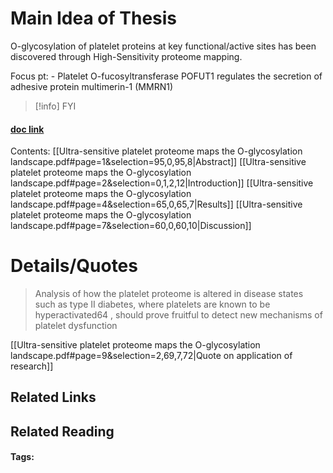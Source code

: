 # Main Idea of Thesis

O-glycosylation of platelet proteins at key functional/active sites has been discovered through High-Sensitivity proteome mapping.

Focus pt: - Platelet O-fucosyltransferase POFUT1 regulates the secretion of adhesive protein multimerin-1 (MMRN1)

> [!info] FYI
> 


#### [doc link](Ultra-sensitive%20platelet%20proteome%20maps%20the%20O-glycosylation%20landscape.pdf)
Contents: 
[[Ultra-sensitive platelet proteome maps the O-glycosylation landscape.pdf#page=1&selection=95,0,95,8|Abstract]]
[[Ultra-sensitive platelet proteome maps the O-glycosylation landscape.pdf#page=2&selection=0,1,2,12|Introduction]]
[[Ultra-sensitive platelet proteome maps the O-glycosylation landscape.pdf#page=4&selection=65,0,65,7|Results]]
[[Ultra-sensitive platelet proteome maps the O-glycosylation landscape.pdf#page=7&selection=60,0,60,10|Discussion]]


# Details/Quotes
> Analysis of how the platelet proteome is altered in disease states such as type II diabetes, where platelets are known to be hyperactivated64 , should prove fruitful to detect new mechanisms of platelet dysfunction

[[Ultra-sensitive platelet proteome maps the O-glycosylation landscape.pdf#page=9&selection=2,69,7,72|Quote on application of research]]



## Related Links

## Related Reading



#### Tags: